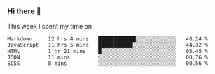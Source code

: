 ### Hi there 👋

<!--
**qiruohan/qiruohan** is a ✨ _special_ ✨ repository because its `README.md` (this file) appears on your GitHub profile.

Here are some ideas to get you started:

- 🔭 I’m currently working on ...
- 🌱 I’m currently learning ...
- 👯 I’m looking to collaborate on ...
- 🤔 I’m looking for help with ...
- 💬 Ask me about ...
- 📫 How to reach me: ...
- 😄 Pronouns: ...
- ⚡ Fun fact: ...
-->

This week I spent my time on 
<!--START_SECTION:waka-->
```text
Markdown     12 hrs 4 mins   ████████████░░░░░░░░░░░░░   48.24 % 
JavaScript   11 hrs 5 mins   ███████████░░░░░░░░░░░░░░   44.32 % 
HTML         1 hr 21 mins    █░░░░░░░░░░░░░░░░░░░░░░░░   05.45 % 
JSON         11 mins         ░░░░░░░░░░░░░░░░░░░░░░░░░   00.76 % 
SCSS         8 mins          ░░░░░░░░░░░░░░░░░░░░░░░░░   00.56 %
```
<!--END_SECTION:waka-->

